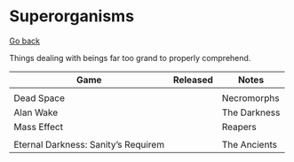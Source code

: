 # Superorganisms

[Go back](./)

Things dealing with beings far too grand to properly comprehend.


| Game                                 | Released | Notes        |
| -------------------------------------- | ---------- | -------------- |
|                                      |          |              |
| Dead Space                           |          | Necromorphs  |
| Alan Wake                            |          | The Darkness |
| Mass Effect                          |          | Reapers      |
|                                      |          |              |
| Eternal Darkness: Sanity’s Requirem |          | The Ancients |
